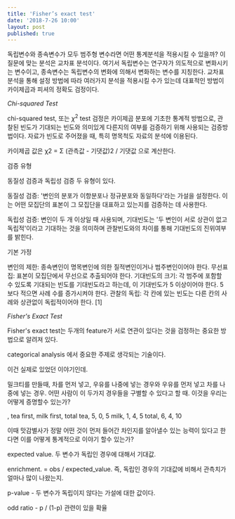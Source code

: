 ```yaml
---
title: 'Fisher’s exact test'
date: '2018-7-26 10:00'
layout: post
published: true
---
```


독립변수와 종속변수가 모두 범주형 변수라면 어떤 통계분석을 적용시킬 수 있을까? 이 질문에 맞는 분석은 교차표 분석이다. 여기서 독립변수는 연구자가 의도적으로 변화시키는 변수이고, 종속변수는 독립변수의 변화에 의해서 변화하는 변수를 지칭한다. 교차표 분석을 통해 설정 방법에 따라 여러가지 분석을 적용시킬 수가 있는데 대표적인 방법이 카이제곱과 피셔의 정확도 검정이다. 

*Chi-squared Test*

chi-squared test, 또는 $\chi^2$ test 검정은 카이제곱 분포에 기초한 통계적 방법으로, 관찰된 빈도가 기대되는 빈도와 의미있게 다른지의 여부를 검증하기 위해 사용되는 검증방법이다. 자료가 빈도로 주어졌을 때, 특히 명목척도 자료의 분석에 이용된다. 

카이제곱 값은 χ2 = Σ (관측값 - 기댓값)2 / 기댓값 으로 계산한다.

검증 유형

동질성 검증과 독립성 검증 두 유형이 있다. 

동질성 검증: '변인의 분포가 이항분포나 정규분포와 동일하다'라는 가설을 설정한다. 이는 어떤 모집단의 표본이 그 모집단을 대표하고 있는지를 검증하는 데 사용한다.

독립성 검증: 변인이 두 개 이상일 때 사용되며, 기대빈도는 '두 변인이 서로 상관이 없고 독립적'이라고 기대하는 것을 의미하며 관찰빈도와의 차이를 통해 기대빈도의 진위여부를 밝힌다.

기본 가정

변인의 제한: 종속변인이 명목변인에 의한 질적변인이거나 범주변인이어야 한다.
무선표집: 표본이 모집단에서 무선으로 추출되어야 한다.
기대빈도의 크기: 각 범주에 포함할 수 있도록 기대되는 빈도를 기대빈도라고 하는데, 이 기대빈도가 5 이상이어야 한다. 5보다 적으면 사례 수를 증가시켜야 한다.
관찰의 독립: 각 칸에 있는 빈도는 다른 칸의 사례와 상관없이 독립적이어야 한다. [1]

*Fisher's Exact Test*

Fisher's exact test는 두개의 feature가 서로 연관이 있다는 것을 검정하는 중요한 방법으로 알려져 있다. 

categorical analysis 에서 중요한 주제로 생각되는 기술이다. 

이건 실제로 있었던 이야기인데. 

밀크티를 만들때, 차를 먼저 넣고, 우유를 나중에 넣는 경우와 우유를 먼저 넣고 차를 나중에 넣는 경우. 어떤 사람이 이 두가지 경우들을 구별할 수 있다고 할 때. 이것을 우리는 어떻게 증명할수 있는가? 

, tea first, milk first, total 
tea, 5, 0, 5
milk, 1, 4, 5
total, 6, 4, 10

이때 맛감별사가 정말 어떤 것이 먼저 들어간 차인지를 알아낼수 있는 능력이 있다고 한다면 이를 어떻게 통계적으로 이야기 할수 있는가? 

expected value. 두 변수가 독립인 경우에 대해서 기대값.

enrichment. = obs / expected_value. 즉, 독립인 경우의 기대값에 비해서 관측치가 얼마나 많이 나왔는지. 

p-value - 두 변수가 독립이지 않다는 가설에 대한 값이다. 

odd ratio - p / (1-p) 관련이 있을 확율
 



